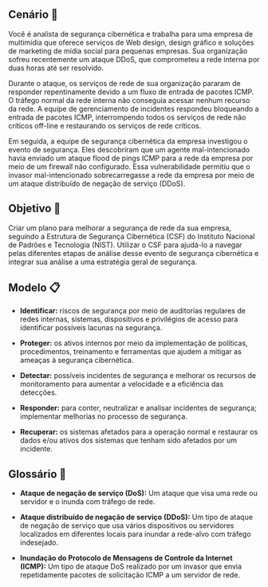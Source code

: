 ## Cenário 🚨

Você é analista de segurança cibernética e trabalha para uma empresa de multimídia que oferece serviços de Web design, design gráfico e soluções de marketing de mídia social para pequenas empresas. Sua organização sofreu recentemente um ataque DDoS, que comprometeu a rede interna por duas horas até ser resolvido.

Durante o ataque, os serviços de rede de sua organização pararam de responder repentinamente devido a um fluxo de entrada de pacotes ICMP. O tráfego normal da rede interna não conseguia acessar nenhum recurso da rede. A equipe de gerenciamento de incidentes respondeu bloqueando a entrada de pacotes ICMP, interrompendo todos os serviços de rede não críticos off-line e restaurando os serviços de rede críticos.

Em seguida, a equipe de segurança cibernética da empresa investigou o evento de segurança. Eles descobriram que um agente mal-intencionado havia enviado um ataque flood de pings ICMP para a rede da empresa por meio de um firewall não configurado. Essa vulnerabilidade permitiu que o invasor mal-intencionado sobrecarregasse a rede da empresa por meio de um ataque distribuído de negação de serviço (DDoS).

## Objetivo 🎯

Criar um plano para melhorar a segurança de rede da sua empresa, seguindo a Estrutura de Segurança Cibernética (CSF) do Instituto Nacional de Padrões e Tecnologia (NIST). Utilizar o CSF para ajudá-lo a navegar pelas diferentes etapas de análise desse evento de segurança cibernética e integrar sua análise a uma estratégia geral de segurança.

## Modelo 📋

- **Identificar:** riscos de segurança por meio de auditorias regulares de redes internas, sistemas, dispositivos e privilégios de acesso para identificar possíveis lacunas na segurança.

- **Proteger:** os ativos internos por meio da implementação de políticas, procedimentos, treinamento e ferramentas que ajudem a mitigar as ameaças à segurança cibernética.

- **Detectar:** possíveis incidentes de segurança e melhorar os recursos de monitoramento para aumentar a velocidade e a eficiência das detecções.

- **Responder:** para conter, neutralizar e analisar incidentes de segurança; implementar melhorias no processo de segurança.

- **Recuperar:** os sistemas afetados para a operação normal e restaurar os dados e/ou ativos dos sistemas que tenham sido afetados por um incidente.

## Glossário 📖

- **Ataque de negação de serviço (DoS):** Um ataque que visa uma rede ou servidor e o inunda com tráfego de rede.

- **Ataque distribuído de negação de serviço (DDoS):** Um tipo de ataque de negação de serviço que usa vários dispositivos ou servidores localizados em diferentes locais para inundar a rede-alvo com tráfego indesejado.

- **Inundação do Protocolo de Mensagens de Controle da Internet (ICMP):** Um tipo de ataque DoS realizado por um invasor que envia repetidamente pacotes de solicitação ICMP a um servidor de rede.
